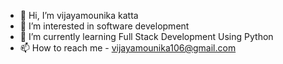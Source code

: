 - 👋 Hi, I’m vijayamounika katta
- 👀 I’m interested in software development
- 🌱 I’m currently learning Full Stack Development Using Python
- 📫 How to reach me - vijayamounika106@gmail.com

<!---
vijayamounika106/vijayamounika106 is a ✨ special ✨ repository because its `README.md` (this file) appears on your GitHub profile.
You can click the Preview link to take a look at your changes.
--->
